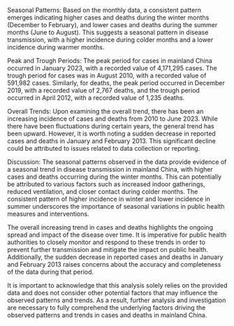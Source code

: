 Seasonal Patterns: 
Based on the monthly data, a consistent pattern emerges indicating higher cases and deaths during the winter months (December to February), and lower cases and deaths during the summer months (June to August). This suggests a seasonal pattern in disease transmission, with a higher incidence during colder months and a lower incidence during warmer months.

Peak and Trough Periods:
The peak period for cases in mainland China occurred in January 2023, with a recorded value of 4,171,295 cases. The trough period for cases was in August 2010, with a recorded value of 591,982 cases. Similarly, for deaths, the peak period occurred in December 2019, with a recorded value of 2,767 deaths, and the trough period occurred in April 2012, with a recorded value of 1,235 deaths.

Overall Trends:
Upon examining the overall trend, there has been an increasing incidence of cases and deaths from 2010 to June 2023. While there have been fluctuations during certain years, the general trend has been upward. However, it is worth noting a sudden decrease in reported cases and deaths in January and February 2013. This significant decline could be attributed to issues related to data collection or reporting.

Discussion:
The seasonal patterns observed in the data provide evidence of a seasonal trend in disease transmission in mainland China, with higher cases and deaths occurring during the winter months. This can potentially be attributed to various factors such as increased indoor gatherings, reduced ventilation, and closer contact during colder months. The consistent pattern of higher incidence in winter and lower incidence in summer underscores the importance of seasonal variations in public health measures and interventions.

The overall increasing trend in cases and deaths highlights the ongoing spread and impact of the disease over time. It is imperative for public health authorities to closely monitor and respond to these trends in order to prevent further transmission and mitigate the impact on public health. Additionally, the sudden decrease in reported cases and deaths in January and February 2013 raises concerns about the accuracy and completeness of the data during that period.

It is important to acknowledge that this analysis solely relies on the provided data and does not consider other potential factors that may influence the observed patterns and trends. As a result, further analysis and investigation are necessary to fully comprehend the underlying factors driving the observed patterns and trends in cases and deaths in mainland China.